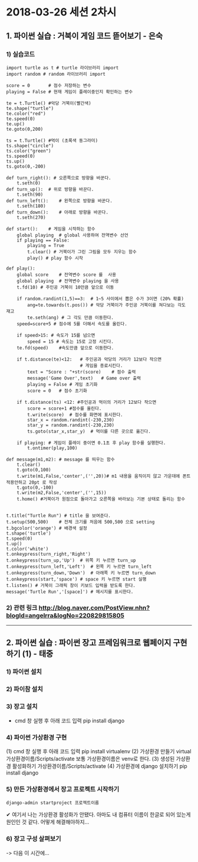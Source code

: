# 2018-03-26 세션 2차시


## 1. 파이썬 실습 : 거북이 게임 코드 뜯어보기 - 은숙


### 1) 실습코드
    import turtle as t # turtle 라이브러리 import
    import random # random 라이브러리 import

    score = 0       # 점수 저장하는 변수
    playing = False # 현재 게임이 플레이중인지 확인하는 변수

    te = t.Turtle() #악당 거북이(빨간색)
    te.shape("turtle")
    te.color("red")
    te.speed(0)
    te.up()
    te.goto(0,200)

    ts = t.Turtle() #먹이 (초록색 동그라미)
    ts.shape("circle")
    ts.color("green")
    ts.speed(0)
    ts.up()
    ts.goto(0,-200)

    def turn_right(): # 오른쪽으로 방향을 바꾼다.
        t.seth(0)
    def turn_up():  # 위로 방향을 바꾼다.
        t.seth(90)
    def turn_left():    # 왼쪽으로 방향을 바꾼다.
        t.seth(180)
    def turn_down():    # 아래로 방향을 바꾼다.
        t.seth(270)

    def start():    # 게임을 시작하는 함수
        global playing  # global 사용하여 전역변수 선언
        if playing == False:
            playing = True
            t.clear() # 거북이가 그린 그림을 모두 지우는 함수
            play() # play 함수 시작

    def play():
        global score    # 전역변수 score 를  사용
        global playing  # 전역변수 playing 을 사용
        t.fd(10) # 주인공 거북이 10만큼 앞으로 이동

        if random.randint(1,5)==3:  # 1~5 사이에서 뽑은 수가 3이면 (20% 확률)
            ang=te.towards(t.pos()) # 악당 거북이가 주인공 거북이를 쳐다보는 각도 재고
            te.seth(ang) # 그 각도 만큼 이동한다.
        speed=score+5 # 점수에 5를 더해서 속도를 올린다.

        if speed>15: # 속도가 15를 넘으면
            speed = 15 # 속도는 15로 고정 시킨다.
        te.fd(speed)    #속도만큼 앞으로 이동한다.

        if t.distance(te)<12:   # 주인공과 악당의 거리가 12보다 작으면
                                # 게임을 종료시킨다.
            text = "Score : "+str(score)    # 점수 출력
            message('Game Over',text)   # Game over 출력
            playing = False # 게임 초기화
            score = 0   # 점수 초기화

        if t.distance(ts) <12: #주인공과 먹이의 거리가 12보다 작으면
            score = score+1 #점수를 올린다.
            t.write(score)  # 점수를 화면에 표시한다.
            star_x = random.randint(-230,230)
            star_y = random.randint(-230,230)
            ts.goto(star_x,star_y)  # 먹이를 다른 곳으로 옮긴다.

        if playing: # 게임이 플레이 중이면 0.1초 후 play 함수를 실행한다.
            t.ontimer(play,100)

    def message(m1,m2): # message 를 띄우는 함수
        t.clear()
        t.goto(0,100)
        t.write(m1,False,'center',('',20))# m1 내용을 움직이지 않고 가운데에 폰트 적용안하고 20pt 로 작성
        t.goto(0,-100)
        t.write(m2,False,'center',('',15))
        t.home() #거북이가 원점으로 돌아가고 오른쪽을 바라보는 기본 상태로 돌리는 함수


    t.title("Turtle Run") # title 을 보여준다.
    t.setup(500,500)    # 전체 크기를 처음에 500,500 으로 setting
    t.bgcolor('orange') # 배경색 설정
    t.shape('turtle')
    t.speed(0)
    t.up()
    t.color('white')
    t.onkeypress(turn_right,'Right')
    t.onkeypress(turn_up,'Up')  # 위쪽 키 누르면 turn_up
    t.onkeypress(turn_left,'Left')  # 왼쪽 키 누르면 turn_left
    t.onkeypress(turn_down,'Down')  # 아래쪽 키 누르면 turn_down
    t.onkeypress(start,'space') # space 키 누르면 start 실행
    t.listen() # 거북이 그래픽 창이 키보드 입력을 받도록 한다.
    message('Turtle Run','[space]') # 메시지를 표시한다.


### 2) 관련 링크 <http://blog.naver.com/PostView.nhn?blogId=angelrra&logNo=220829815805>


***


## 2. 파이썬 실습 : 파이썬 장고 프레임워크로 웹페이지 구현하기 (1) - 태중


### 1) 파이썬 설치
### 2) 파이참 설치
### 3) 장고 설치
* cmd 창 실행 후 아래 코드 입력
    pip install django
### 4) 파이썬 가상환경 구현
(1) cmd 창 실행 후 아래 코드 입력
    pip install virtualenv
(2) 가상환경 만들기
    virtual 가상환경이름/Scripts/activate
보통 가상환경이름은 venv로 한다.
(3) 생성된 가상환경 활성화하기
    가상환경이름/Scripts/activate
(4) 가상환경에 django 설치하기
    pip install django
### 5) 만든 가상환경에서 장고 프로젝트 시작하기
    django-admin startproject 프로젝트이름


✔ 여기서 나는 가상환경 활성화가 안됐다. 아마도 내 컴퓨터 이름이 한글로 되어 있는게 원인인 것 같다. 어떻게 해결해야하지...


### 6) 장고 구성 살펴보기
-> 다음 이 시간에...
